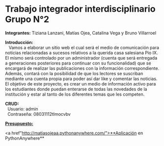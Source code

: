# Trabajo integrador interdisciplinario Grupo N°2

**Integrantes:** Tiziana Lanzani, Matías Ojea, Catalina Vega y Bruno Villarroel   

**Introducción:**  
&nbsp;&nbsp; Vamos a elaborar un sitio web el cual será el medio de comunicación para noticias relacionadas a sucesos relativos a la querida casa salesiana Pio IX. El mismo será controlado por un administrador (cuenta que será entregada a generaciones posteriores para continuar con su funcionalidad) que se encargará de realizar las publicaciones con la información correspondiente. Además, contará con la posibilidad de que los lectores se suscriban mediante una cuenta propia para poder así dar like y comentar las noticias. El objetivo de este proyecto, es crear un medio de información activo para los estudiantes donde puedan enterarse de todas las novedades de la institución y estar al tanto de los diferentes temas que les competen. 

**CRUD:**  
&nbsp;&nbsp;Usuario: admin  
&nbsp;&nbsp;Contraseña: 08031112tlmocvbv

<a href="https://docs.google.com/document/d/1rmoSGYslV4GKLLZVI21JBzOmPGFca-wXzkEOMLKymV4/edit?usp=sharing"> **Presupuesto:**</a>

<a href"http://matiasojeaa.pythonanywhere.com/">**Aplicación en PythonAnywhere**</a>

